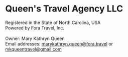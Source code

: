 # Queen's Travel Agency LLC
Registered in the State of North Carolina, USA <br>
Powered by Fora Travel, Inc.
<br>
<br>
Owner: Mary Kathryn Queen <br>
Email addresses: marykathryn.queen@fora.travel or mkqueentravel@gmail.com
                 

